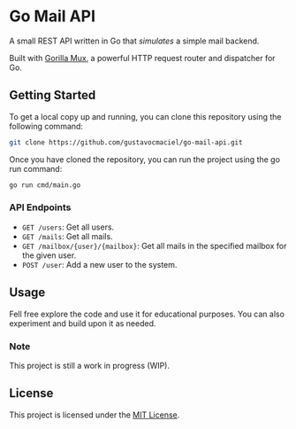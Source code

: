 # Go Mail API

A small REST API  written in Go that *simulates* a simple mail backend.

Built with [Gorilla Mux](https://github.com/gorilla/mux), a powerful HTTP request router and dispatcher for Go.


## Getting Started

To get a local copy up and running, you can clone this repository using the following command:

```bash
git clone https://github.com/gustavocmaciel/go-mail-api.git
```

 Once you have cloned the repository, you can run the project using the go run command:

 ```bash
 go run cmd/main.go
 ```

### API Endpoints

- `GET /users`: Get all users.
- `GET /mails`: Get all mails.
- `GET /mailbox/{user}/{mailbox}`: Get all mails in the specified mailbox for the given user.
- `POST /user`: Add a new user to the system.

## Usage

Fell free explore the code and use it for educational purposes. You can also experiment and build upon it as needed.

### Note

This project is still a work in progress (WIP).

## License

This project is licensed under the [MIT License](LICENSE).
